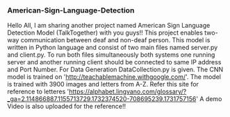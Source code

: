 ### American-Sign-Language-Detection
Hello All, I am sharing another project named American Sign Language Detection Model (TalkTogether) with you guys!!
This project enables two-way communication between deaf and non-deaf person.
This model is written in Python language and consist of two main files named server.py and client.py. 
To run both files simultaneously both systems one running server and another running client should be connected to same IP address and Port Number.
For Data Generation DataCollection.py is given.
The CNN model is trained on 'http://teachablemachine.withgoogle.com/'. The model is trained with 3900 images and letters from A-Z.
Refer this site for reference to letteres 'https://alphabet.lingvano.com/glossary/?_ga=2.114866887.1155713729.1732374520-708695239.1731757156'
A demo Video is also uploaded for the reference!!
